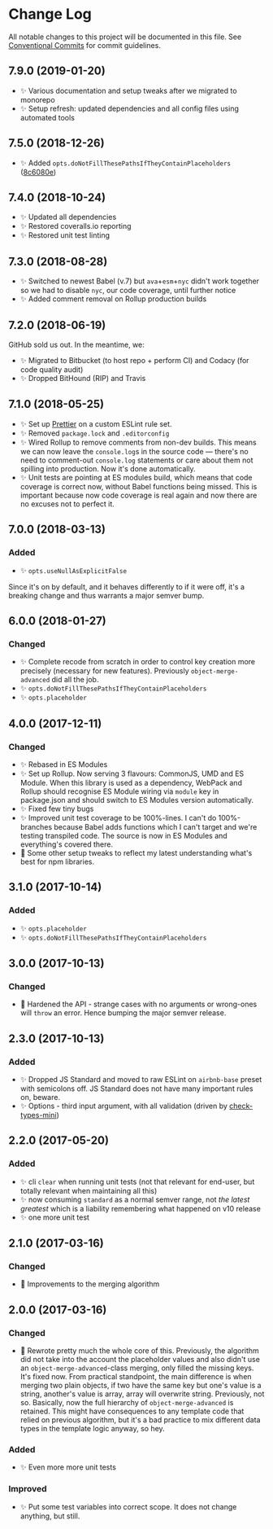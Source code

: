 # Change Log

All notable changes to this project will be documented in this file.
See [Conventional Commits](https://conventionalcommits.org) for commit guidelines.

## 7.9.0 (2019-01-20)

* ✨ Various documentation and setup tweaks after we migrated to monorepo
* ✨ Setup refresh: updated dependencies and all config files using automated tools

## 7.5.0 (2018-12-26)

* ✨ Added `opts.doNotFillThesePathsIfTheyContainPlaceholders` ([8c6080e](https://gitlab.com/codsen/codsen/tree/master/packages/object-fill-missing-keys/commits/8c6080e))

## 7.4.0 (2018-10-24)

* ✨ Updated all dependencies
* ✨ Restored coveralls.io reporting
* ✨ Restored unit test linting

## 7.3.0 (2018-08-28)

* ✨ Switched to newest Babel (v.7) but `ava`+`esm`+`nyc` didn't work together so we had to disable `nyc`, our code coverage, until further notice
* ✨ Added comment removal on Rollup production builds

## 7.2.0 (2018-06-19)

GitHub sold us out. In the meantime, we:

* ✨ Migrated to Bitbucket (to host repo + perform CI) and Codacy (for code quality audit)
* ✨ Dropped BitHound (RIP) and Travis

## 7.1.0 (2018-05-25)

* ✨ Set up [Prettier](https://prettier.io) on a custom ESLint rule set.
* ✨ Removed `package.lock` and `.editorconfig`
* ✨ Wired Rollup to remove comments from non-dev builds. This means we can now leave the `console.log`s in the source code — there's no need to comment-out `console.log` statements or care about them not spilling into production. Now it's done automatically.
* ✨ Unit tests are pointing at ES modules build, which means that code coverage is correct now, without Babel functions being missed. This is important because now code coverage is real again and now there are no excuses not to perfect it.

## 7.0.0 (2018-03-13)

### Added

* ✨ `opts.useNullAsExplicitFalse`

Since it's on by default, and it behaves differently to if it were off, it's a breaking change and thus warrants a major semver bump.

## 6.0.0 (2018-01-27)

### Changed

* ✨ Complete recode from scratch in order to control key creation more precisely (necessary for new features). Previously `object-merge-advanced` did all the job.
* ✨ `opts.doNotFillThesePathsIfTheyContainPlaceholders`
* ✨ `opts.placeholder`

## 4.0.0 (2017-12-11)

### Changed

* ✨ Rebased in ES Modules
* ✨ Set up Rollup. Now serving 3 flavours: CommonJS, UMD and ES Module. When this library is used as a dependency, WebPack and Rollup should recognise ES Module wiring via `module` key in package.json and should switch to ES Modules version automatically.
* ✨ Fixed few tiny bugs
* ✨ Improved unit test coverage to be 100%-lines. I can't do 100%-branches because Babel adds functions which I can't target and we're testing transpiled code. The source is now in ES Modules and everything's covered there.
* 👾 Some other setup tweaks to reflect my latest understanding what's best for npm libraries.

## 3.1.0 (2017-10-14)

### Added

* ✨ `opts.placeholder`
* ✨ `opts.doNotFillThesePathsIfTheyContainPlaceholders`

## 3.0.0 (2017-10-13)

### Changed

* 🔧 Hardened the API - strange cases with no arguments or wrong-ones will `throw` an error. Hence bumping the major semver release.

## 2.3.0 (2017-10-13)

### Added

* ✨ Dropped JS Standard and moved to raw ESLint on `airbnb-base` preset with semicolons off. JS Standard does not have many important rules on, beware.
* ✨ Options - third input argument, with all validation (driven by [check-types-mini](https://bitbucket.org/codsen/check-types-mini))

## 2.2.0 (2017-05-20)

### Added

* ✨ cli `clear` when running unit tests (not that relevant for end-user, but totally relevant when maintaining all this)
* ✨ now consuming `standard` as a normal semver range, not _the latest greatest_ which is a liability remembering what happened on v10 release
* ✨ one more unit test

## 2.1.0 (2017-03-16)

### Changed

* 🔧 Improvements to the merging algorithm

## 2.0.0 (2017-03-16)

### Changed

* 🔧 Rewrote pretty much the whole core of this. Previously, the algorithm did not take into the account the placeholder values and also didn't use an `object-merge-advanced`-class merging, only filled the missing keys. It's fixed now. From practical standpoint, the main difference is when merging two plain objects, if two have the same key but one's value is a string, another's value is array, array will overwrite string. Previously, not so. Basically, now the full hierarchy of `object-merge-advanced` is retained. This might have consequences to any template code that relied on previous algorithm, but it's a bad practice to mix different data types in the template logic anyway, so hey.

### Added

* ✨ Even more more unit tests

### Improved

* ✨ Put some test variables into correct scope. It does not change anything, but still.
